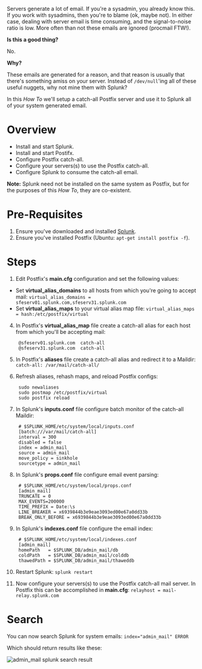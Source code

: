 Servers generate a lot of email. If you're a sysadmin, you already know this.
 If you work with sysadmins, then you're to blame (ok, maybe not).
 In either case, dealing with server email is time consuming, and the 
signal-to-noise ratio is low. More often than not these emails are ignored 
(procmail FTW!). 

**Is this a good thing?**

No.

**Why?**

These emails are generated for a reason, and that reason is usually that 
there's something amiss on your server. Instead of `/dev/null`'ing all of 
these useful nuggets, why not mine them with Splunk?

In this *How To* we'll setup a catch-all Postfix server and use it to Splunk 
all of your system generated email.

Overview
========

* Install and start Splunk.
* Install and start Postifx.
* Configure Postfix catch-all.
* Configure your servers(s) to use the Postfix catch-all.
* Configure Splunk to consume the catch-all email.

**Note:** Splunk need not be installed on the same system as Postfix, but for 
the purposes of this *How To*, they are co-existent.

Pre-Requisites
==============

1. Ensure you've downloaded and installed [Splunk](http://www.splunk.com/download).
2. Ensure you've installed Postfix (Ubuntu: `apt-get install postfix -f`).

Steps
=====

1. Edit Postfix's **main.cfg** configuration and set the following values:
* Set **virtual_alias_domains** to all hosts from which you're going to accept 
mail: `virtual_alias_domains = sfeserv01.splunk.com,sfeserv31.splunk.com`
* Set **virtual_alias_maps** to your virtual alias map file: 
`virtual_alias_maps = hash:/etc/postfix/virtual`
4. In Postfix's **virtual_alias_map** file create a catch-all alias for each 
host from which you'll be accepting mail:

		@sfeserv01.splunk.com  catch-all
		@sfeserv31.splunk.com  catch-all

5. In Postfix's **aliases** file create a catch-all alias and redirect it to a 
Maildir: `catch-all: /var/mail/catch-all/`
6. Refresh aliases, rehash maps, and reload Postfix configs:

		sudo newaliases
		sudo postmap /etc/postfix/virtual
		sudo postfix reload

7. In Splunk's **inputs.conf** file configure batch monitor of the catch-all 
Maildir:

		# $SPLUNK_HOME/etc/system/local/inputs.conf
		[batch:///var/mail/catch-all]
		interval = 300
		disabled = false
		index = admin_mail
		source = admin_mail
		move_policy = sinkhole
		sourcetype = admin_mail

8. In Splunk's **props.conf** file configure email event parsing:

		# $SPLUNK_HOME/etc/system/local/props.conf
		[admin_mail]
		TRUNCATE = 0
		MAX_EVENTS=200000
		TIME_PREFIX = Date:\s
		LINE_BREAKER = x6939844b3e9eae3093ed00e67a0dd33b
		BREAK_ONLY_BEFORE = x6939844b3e9eae3093ed00e67a0dd33b

9. In Splunk's **indexes.conf** file configure the email index:
			
		# $SPLUNK_HOME/etc/system/local/indexes.conf
		[admin_mail]
		homePath   = $SPLUNK_DB/admin_mail/db
		coldPath   = $SPLUNK_DB/admin_mail/colddb
		thawedPath = $SPLUNK_DB/admin_mail/thaweddb

10. Restart Splunk: `splunk restart`
11. Now configure your servers(s) to use the Postfix catch-all mail server. 
In Postfix this can be accomplished in **main.cfg**: `relayhost = mail-relay.splunk.com`

Search
======

You can now search Splunk for system emails: `index="admin_mail" ERROR`

Which should return results like these:

![admin_mail splunk search result](http://undef.files.wordpress.com/2011/01/mvg_asvnwzj.png?w=300)
